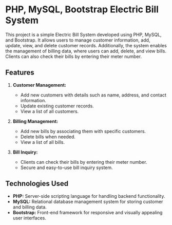 # PHP, MySQL, Bootstrap Electric Bill System

This project is a simple Electric Bill System developed using PHP, MySQL, and Bootstrap. It allows users to manage customer information, add, update, view, and delete customer records. Additionally, the system enables the management of billing data, where users can add, delete, and view bills. Clients can also check their bills by entering their meter number.

## Features

1. **Customer Management:**
   - Add new customers with details such as name, address, and contact information.
   - Update existing customer records.
   - View a list of all customers.

2. **Billing Management:**
   - Add new bills by associating them with specific customers.
   - Delete bills when needed.
   - View a list of all bills.

3. **Bill Inquiry:**
   - Clients can check their bills by entering their meter number.
   - Secure and easy-to-use bill inquiry system.

## Technologies Used

- **PHP:** Server-side scripting language for handling backend functionality.
- **MySQL:** Relational database management system for storing customer and billing data.
- **Bootstrap:** Front-end framework for responsive and visually appealing user interfaces.


